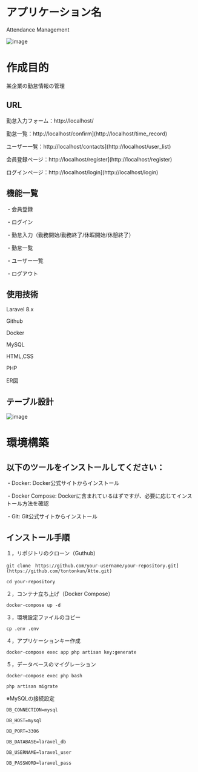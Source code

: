 # アプリケーション名
Attendance Management

![image](https://github.com/user-attachments/assets/61632177-7265-435a-bf66-5a542b033a8b)


# 作成目的
某企業の勤怠情報の管理

## URL
勤怠入力フォーム：http://localhost/

勤怠一覧：http://localhost/confirm](http://localhost/time_record)

ユーザー一覧：http://localhost/contacts](http://localhost/user_list)

会員登録ページ：http://localhost/register](http://localhost/register)

ログインページ：http://localhost/login](http://localhost/login)

## 機能一覧

・会員登録

・ログイン

・勤怠入力（勤務開始/勤務終了/休暇開始/休憩終了）

・勤怠一覧

・ユーザー一覧

・ログアウト


## 使用技術

Laravel 8.x

Github

Docker

MySQL

HTML,CSS

PHP

ER図

## テーブル設計

![image](https://github.com/user-attachments/assets/962268a8-6047-4743-b3fd-c8a617397189)


# 環境構築

## 以下のツールをインストールしてください：

・Docker: Docker公式サイトからインストール

・Docker Compose: Dockerに含まれているはずですが、必要に応じてインストール方法を確認

・Git: Git公式サイトからインストール

## インストール手順

１，リポジトリのクローン（Guthub）

```
git clone　https://github.com/your-username/your-repository.git](https://github.com/tontonkun/Atte.git)

cd your-repository
```

２，コンテナ立ち上げ（Docker Compose）

`docker-compose up -d`

３，環境設定ファイルのコピー

`cp .env .env`

４，アプリケーションキー作成

`docker-compose exec app php artisan key:generate`

５，データベースのマイグレーション

```
docker-compose exec php bash

php artisan migrate
```



※MySQLの接続設定

```
DB_CONNECTION=mysql

DB_HOST=mysql

DB_PORT=3306

DB_DATABASE=laravel_db

DB_USERNAME=laravel_user

DB_PASSWORD=laravel_pass
```




